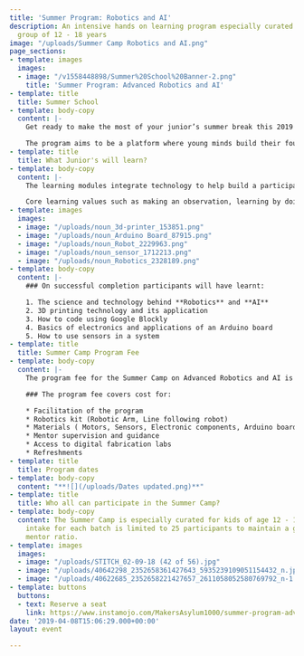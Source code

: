 ```yaml
---
title: 'Summer Program: Robotics and AI'
description: An intensive hands on learning program especially curated for the age
  group of 12 - 18 years
image: "/uploads/Summer Camp Robotics and AI.png"
page_sections:
- template: images
  images:
  - image: "/v1558448898/Summer%20School%20Banner-2.png"
    title: 'Summer Program: Advanced Robotics and AI'
- template: title
  title: Summer School
- template: body-copy
  content: |-
    Get ready to make the most of your junior’s summer break this 2019! Maker's Asylum will be hosting a **Summer Camp on Robotics & AI** in a 2 week long intensive hands-on learning curriculum especially curated for the age-group of 12-16 years. The programs objective is to provide its participants with practical knowledge of **Robotics** and **AI** and orient them towards industries such as **automation** and **deep learning technology!**

    The program aims to be a platform where young minds build their foundation for becoming effective problem solvers!
- template: title
  title: What Junior's will learn?
- template: body-copy
  content: |-
    The learning modules integrate technology to help build a participants skill set into new domains. Participants will learn how novel technologies work and what all goes into it's making from scratch in a **hands-on**, **fun**, **playful** and an **open** **environment.**

    Core learning values such as making an observation, learning by doing, identifying problems, tackling challenges and team work are subtly embedded into the programs curriculum
- template: images
  images:
  - image: "/uploads/noun_3d-printer_153851.png"
  - image: "/uploads/noun_Arduino Board_87915.png"
  - image: "/uploads/noun_Robot_2229963.png"
  - image: "/uploads/noun_sensor_1712213.png"
  - image: "/uploads/noun_Robotics_2328189.png"
- template: body-copy
  content: |-
    ### On successful completion participants will have learnt:

    1. The science and technology behind **Robotics** and **AI**
    2. 3D printing technology and its application
    3. How to code using Google Blockly
    4. Basics of electronics and applications of an Arduino board
    5. How to use sensors in a system
- template: title
  title: Summer Camp Program Fee
- template: body-copy
  content: |-
    The program fee for the Summer Camp on Advanced Robotics and AI is INR **19,950/-** exclusive of GST.

    ### The program fee covers cost for:

    * Facilitation of the program
    * Robotics kit (Robotic Arm, Line following robot)
    * Materials ( Motors, Sensors, Electronic components, Arduino boards etc)
    * Mentor supervision and guidance
    * Access to digital fabrication labs
    * Refreshments
- template: title
  title: Program dates
- template: body-copy
  content: "**![](/uploads/Dates updated.png)**"
- template: title
  title: Who all can participate in the Summer Camp?
- template: body-copy
  content: The Summer Camp is especially curated for kids of age 12 - 16 years. The
    intake for each batch is limited to 25 participants to maintain a good peer to
    mentor ratio.
- template: images
  images:
  - image: "/uploads/STITCH_02-09-18 (42 of 56).jpg"
  - image: "/uploads/40642298_2352658361427643_5935239109051154432_n.jpg"
  - image: "/uploads/40622685_2352658221427657_2611058052580769792_n-1.jpg"
- template: buttons
  buttons:
  - text: Reserve a seat
    link: https://www.instamojo.com/MakersAsylum1000/summer-program-advanced-robotics-ai/
date: '2019-04-08T15:06:29.000+00:00'
layout: event

---
```

